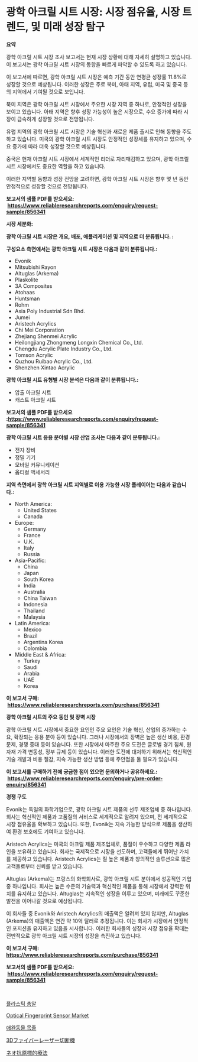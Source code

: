 <p><h1>광학 아크릴 시트 시장: 시장 점유율, 시장 트렌드, 및 미래 성장 탐구</h1></p><p><strong>요약</strong></p>
<p><p>광학 아크릴 시트 시장 조사 보고서는 현재 시장 상황에 대해 자세히 설명하고 있습니다. 이 보고서는 광학 아크릴 시트 시장의 동향을 빠르게 파악할 수 있도록 하고 있습니다. </p><p>이 보고서에 따르면, 광학 아크릴 시트 시장은 예측 기간 동안 연평균 성장률 11.8%로 성장할 것으로 예상됩니다. 이러한 성장은 주로 북미, 아태 지역, 유럽, 미국 및 중국 등의 지역에서 기여될 것으로 보입니다.</p><p>북미 지역은 광학 아크릴 시트 시장에서 주요한 시장 지역 중 하나로, 안정적인 성장을 보이고 있습니다. 아태 지역은 향후 성장 가능성이 높은 시장으로, 수요 증가에 따라 시장이 급속하게 성장할 것으로 전망됩니다. </p><p>유럽 지역의 광학 아크릴 시트 시장은 기술 혁신과 새로운 제품 출시로 인해 동향을 주도하고 있습니다. 미국의 광학 아크릴 시트 시장도 안정적인 성장세를 유지하고 있으며, 수요 증가에 따라 더욱 성장할 것으로 예상됩니다. </p><p>중국은 현재 아크릴 시트 시장에서 세계적인 리더로 자리매김하고 있으며, 광학 아크릴 시트 시장에서도 중요한 역할을 하고 있습니다. </p><p>이러한 지역별 동향과 성장 전망을 고려하면, 광학 아크릴 시트 시장은 향후 몇 년 동안 안정적으로 성장할 것으로 전망됩니다.</p></p>
<p><strong>보고서의 샘플 PDF를 받으세요: &nbsp;<a href="https://www.reliableresearchreports.com/enquiry/request-sample/856341">https://www.reliableresearchreports.com/enquiry/request-sample/856341</a></strong></p>
<p><strong>시장 세분화:</strong></p>
<p><strong> 광학 아크릴 시트 시장은 개요, 배포, 애플리케이션 및 지역으로 더 분류됩니다. :</strong></p>
<p><strong>구성요소 측면에서는 광학 아크릴 시트 시장은 다음과 같이 분류됩니다.:</strong></p>
<p><ul><li>Evonik</li><li>Mitsubishi Rayon</li><li>Altuglas (Arkema)</li><li>Plaskolite</li><li>3A Composites</li><li>Atohaas</li><li>Huntsman</li><li>Rohm</li><li>Asia Poly Industrial Sdn Bhd.</li><li>Jumei</li><li>Aristech Acrylics</li><li>Chi Mei Corporation</li><li>Zhejiang Shenmei Acrylic</li><li>Heilongjiang Zhongmeng Longxin Chemical Co., Ltd.</li><li>Chengdu Acrylic Plate Industry Co., Ltd.</li><li>Tomson Acrylic</li><li>Quzhou Ruibao Acrylic Co., Ltd.</li><li>Shenzhen Xintao Acrylic</li></ul></p>
<p><strong> 광학 아크릴 시트 유형별 시장 분석은 다음과 같이 분류됩니다.:</strong></p>
<p><ul><li>압출 아크릴 시트</li><li>캐스트 아크릴 시트</li></ul></p>
<p><strong>보고서의 샘플 PDF를 받으세요 :<a href="https://www.reliableresearchreports.com/enquiry/request-sample/856341">https://www.reliableresearchreports.com/enquiry/request-sample/856341</a></strong></p>
<p><strong> 광학 아크릴 시트 응용 분야별 시장 산업 조사는 다음과 같이 분류됩니다.:</strong></p>
<p><ul><li>전자 장비</li><li>정밀 기기</li><li>모바일 커뮤니케이션</li><li>옵티컬 액세서리</li></ul></p>
<p><strong>지역 측면에서 광학 아크릴 시트 지역별로 이용 가능한 시장 플레이어는 다음과 같습니다.:</strong></p>
<p><ul>
    <li>
        North America:
        <ul>
            <li>United States</li>
            <li>Canada</li>
        </ul>
    </li>
    <li>
        Europe:
        <ul>
            <li>Germany</li>
            <li>France</li>
            <li>U.K.</li>
            <li>Italy</li>
            <li>Russia</li>
        </ul>
    </li>
    <li>
        Asia-Pacific:
        <ul>
            <li>China</li>
            <li>Japan</li>
            <li>South Korea</li>
            <li>India</li>
            <li>Australia</li>
            <li>China Taiwan</li>
            <li>Indonesia</li>
            <li>Thailand</li>
            <li>Malaysia</li>
        </ul>
    </li>
    <li>
        Latin America:
        <ul>
            <li>Mexico</li>
            <li>Brazil</li>
            <li>Argentina Korea</li>
            <li>Colombia</li>
        </ul>
    </li>
    <li>
        Middle East & Africa:
        <ul>
            <li>Turkey</li>
            <li>Saudi</li>
            <li>Arabia</li>
            <li>UAE</li>
            <li>Korea</li>
        </ul>
    </li>
    </ul></p>
<p><strong>이 보고서 구매: &nbsp;<a href="https://www.reliableresearchreports.com/purchase/856341">https://www.reliableresearchreports.com/purchase/856341</a></strong></p>
<p><strong>광학 아크릴 시트의 주요 동인 및 장벽 시장</strong></p>
<p><p>광학 아크릴 시트 시장에서 중요한 요인인 주요 요인은 기술 혁신, 산업의 증가하는 수요, 확장되는 응용 분야 등이 있습니다. 그러나 시장에서의 장벽은 높은 생산 비용, 환경 문제, 경쟁 증대 등이 있습니다. 또한 시장에서 마주한 주요 도전은 글로벌 경기 침체, 원자재 가격 변동성, 정부 규제 등이 있습니다. 이러한 도전에 대처하기 위해서는 혁신적인 기술 개발과 비용 절감, 지속 가능한 생산 방법 등에 주안점을 둘 필요가 있습니다.</p></p>
<p><strong>이 보고서를 구매하기 전에 궁금한 점이 있으면 문의하거나 공유하세요.: &nbsp;<a href="https://www.reliableresearchreports.com/enquiry/pre-order-enquiry/856341">https://www.reliableresearchreports.com/enquiry/pre-order-enquiry/856341</a></strong></p>
<p><strong>경쟁 구도</strong></p>
<p><p>Evonik는 독일의 화학기업으로, 광학 아크릴 시트 제품의 선두 제조업체 중 하나입니다. 회사는 혁신적인 제품과 고품질의 서비스로 세계적으로 알려져 있으며, 전 세계적으로 시장 점유율을 확보하고 있습니다. 또한, Evonik는 지속 가능한 방식으로 제품을 생산하여 환경 보호에도 기여하고 있습니다.</p><p>Aristech Acrylics는 미국의 아크릴 제품 제조업체로, 품질이 우수하고 다양한 제품 라인을 보유하고 있습니다. 회사는 국제적으로 시장을 선도하며, 고객들에게 뛰어난 가치를 제공하고 있습니다. Aristech Acrylics는 질 높은 제품과 창의적인 솔루션으로 많은 고객들로부터 신뢰를 받고 있습니다.</p><p>Altuglas (Arkema)는 프랑스의 화학회사로, 광학 아크릴 시트 분야에서 성공적인 기업 중 하나입니다. 회사는 높은 수준의 기술력과 혁신적인 제품을 통해 시장에서 강력한 위치를 유지하고 있습니다. Altuglas는 지속적인 성장을 이루고 있으며, 미래에도 꾸준한 발전을 이어나갈 것으로 예상됩니다.</p><p>이 회사들 중 Evonik와 Aristech Acrylics의 매출액은 알려져 있지 않지만, Altuglas (Arkema)의 매출액은 연간 약 10억 달러로 추정됩니다. 이는 회사가 시장에서 안정적인 포지션을 유지하고 있음을 시사합니다. 이러한 회사들의 성장과 시장 점유율 확대는 전반적으로 광학 아크릴 시트 시장의 성장을 촉진하고 있습니다.</p></p>
<p><strong>이 보고서 구매: &nbsp; <a href="https://www.reliableresearchreports.com/purchase/856341">https://www.reliableresearchreports.com/purchase/856341</a></strong></p>
<p><strong>보고서의 샘플 PDF를 받으세요: &nbsp;<a href="https://www.reliableresearchreports.com/enquiry/request-sample/856341">https://www.reliableresearchreports.com/enquiry/request-sample/856341</a></strong><strong></strong></p>
<p>&nbsp;</p>
<p><p><a href="https://github.com/vskv4779xr1/Market-Research-Report-List-1/blob/main/83345269160.md">플라스틱 총알</a></p><p><a href="https://github.com/sofayahoo2023/Market-Research-Report-List-3/blob/main/optical-fingerprint-sensor-market.md">Optical Fingerprint Sensor Market</a></p><p><a href="https://github.com/CliftonFisher9067/Market-Research-Report-List-1/blob/main/11495759161.md">애완동물 목줄</a></p><p><a href="https://github.com/EmoryYundt1935/Market-Research-Report-List-1/blob/main/47344349811.md">3Dファイバーレーザー切断機</a></p><p><a href="https://github.com/mcbeesbxa270/Market-Research-Report-List-1/blob/main/45342819810.md">ネオ抗原標的療法</a></p></p>